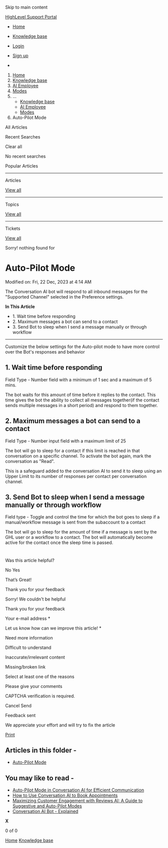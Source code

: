 Skip to main content

[ HighLevel Support Portal ](https://help.gohighlevel.com)

  * [ Home ](/support/home)
  * [ Knowledge base ](/support/solutions)

  * [Login](/support/login)
  * [Sign up](/support/signup)
  * 

  1. [Home](/support/home)
  2. [Knowledge base](/support/solutions)
  3. [AI Employee](/support/solutions/155000000184)
  4. [Modes](/support/solutions/folders/155000000933)
  5. ... 
     * [Knowledge base](/support/solutions)
     * [AI Employee](/support/solutions/155000000184)
     * [Modes](/support/solutions/folders/155000000933)
  6. Auto-Pilot Mode

All  Articles 

Recent Searches

Clear all

No recent searches

Popular Articles

* * *

Articles

[View all](/support/search/solutions)

* * *

Topics

[View all](/support/search/topics)

* * *

Tickets

[View all](/support/search/tickets)

Sorry! nothing found for   

# Auto-Pilot Mode

Modified on: Fri, 22 Dec, 2023 at 4:14 AM

The Conversation AI bot will respond to all inbound messages for the "Supported Channel" selected in the Preference settings.

**In This Article**

  * 1\. Wait time before responding
  * 2\. Maximum messages a bot can send to a contact
  * 3\. Send Bot to sleep when I send a message manually or through workflow

* * *

Customize the below settings for the Auto-pilot mode to have more control over the Bot's responses and behavior

## 1\. Wait time before responding

Field Type - Number field with a minimum of 1 sec and a maximum of 5 mins. 

The bot waits for this amount of time before it replies to the contact. This time gives the bot the ability to collect all messages together(if the contact sends multiple messages in a short period) and respond to them together.

## 2\. Maximum messages a bot can send to a contact

Field Type - Number input field with a maximum limit of 25

The bot will go to sleep for a contact if this limit is reached in that conversation on a specific channel. To activate the bot again, mark the conversation as "Read".

This is a safeguard added to the conversation AI to send it to sleep using an Upper Limit to its number of responses per contact per conversation channel.

## 3\. Send Bot to sleep when I send a message manually or through workflow

Field type - Toggle and control the time for which the bot goes to sleep if a manual/workflow message is sent from the subaccount to a contact

The bot will go to sleep for the amount of time if a message is sent by the GHL user or a workflow to a contact. The bot will automatically become active for the contact once the sleep time is passed.

#   

Was this article helpful?

No  Yes 

That’s Great!

Thank you for your feedback

Sorry! We couldn't be helpful

Thank you for your feedback

Your e-mail address *

Let us know how can we improve this article! *

Need more information 

Difficult to understand 

Inaccurate/irrelevant content 

Missing/broken link 

Select at least one of the reasons 

Please give your comments 

CAPTCHA verification is required. 

Cancel  Send 

Feedback sent

We appreciate your effort and will try to fix the article

[Print](javascript:print\(\))

## Articles in this folder -

  * [Auto-Pilot Mode](/support/solutions/articles/155000001337-auto-pilot-mode)

## You may like to read -

  * [Auto-Pilot Mode in Conversation AI for Efficient Communication](/support/solutions/articles/155000001022-auto-pilot-mode-in-conversation-ai-for-efficient-communication)
  * [How to Use Conversation AI to Book Appointments](/support/solutions/articles/155000000210-how-to-use-conversation-ai-to-book-appointments)
  * [Maximizing Customer Engagement with Reviews AI: A Guide to Suggestive and Auto-Pilot Modes](/support/solutions/articles/155000001074-maximizing-customer-engagement-with-reviews-ai-a-guide-to-suggestive-and-auto-pilot-modes)
  * [Conversation AI Bot - Explained](/support/solutions/articles/155000001335-conversation-ai-bot-explained)

**X**

0 of 0 []()

[Home](/support/home) [Knowledge base](/support/solutions)
